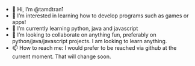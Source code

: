 - 👋 Hi, I’m @tamdtran1
- 👀 I’m interested in learning how to develop programs such as games or apps!
- 🌱 I’m currently learning python, java and javascript
- 💞️ I’m looking to collaborate on anything fun, preferably on python/java/javascript projects. I am looking to learn anything. 
- 📫 How to reach me: I would prefer to be reached via github at the current moment. That will change soon. 

<!---
tamdtran1/tamdtran1 is a ✨ special ✨ repository because its `README.md` (this file) appears on your GitHub profile.
You can click the Preview link to take a look at your changes.
--->
 

